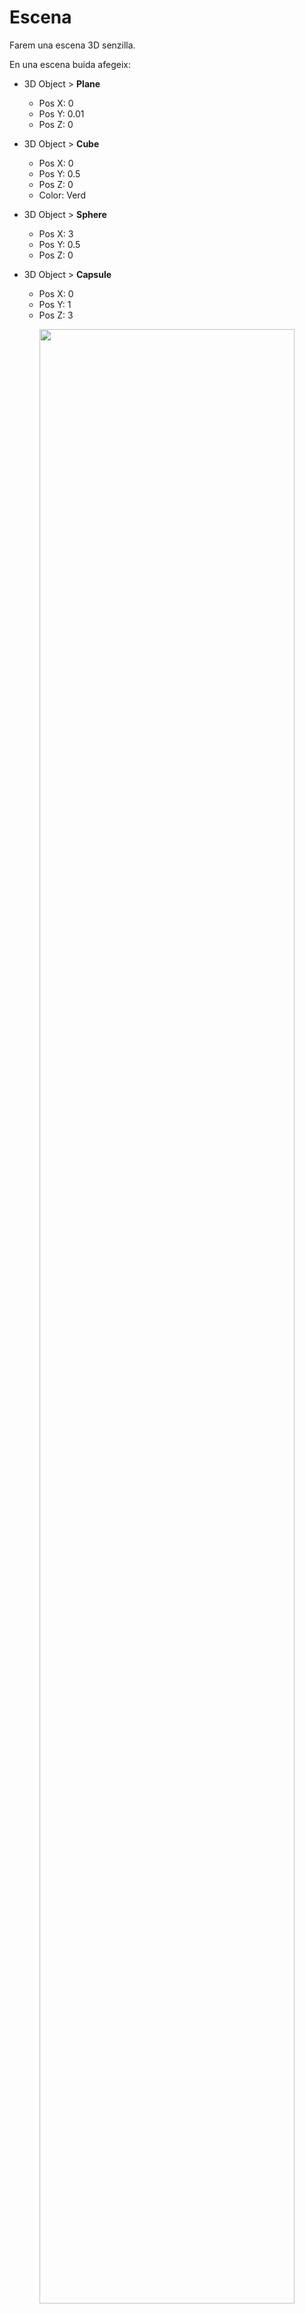 # Escena

Farem una escena 3D senzilla.

En una escena buida afegeix:

- 3D Object > **Plane**
    - Pos X: 0
    - Pos Y: 0.01
    - Pos Z: 0

- 3D Object > **Cube**
    - Pos X: 0
    - Pos Y: 0.5
    - Pos Z: 0
    - Color: Verd

- 3D Object > **Sphere**
    - Pos X: 3
    - Pos Y: 0.5
    - Pos Z: 0

- 3D Object > **Capsule**
    - Pos X: 0
    - Pos Y: 1
    - Pos Z: 3

<center>
<img src="./assets/escena-basic.png" style="width: 90%; max-width: 700px">
</center>
<br/>

Configura la **"Main Camera"** amb:
- Pos X: 0
- Pos Y: 4
- Pos Z: -10
- Rotation X: 14
- Rotation Y: 0
- Rotation Z: 0

<center>
<img src="./assets/escena-basiccamera.png" style="width: 90%; max-width: 700px">
</center>
<br/>

## Personatge

Descarrega, i afegeix al projecte els assets d'aquest paquet:

[Low Poly People by David Jalbert](https://assetstore.unity.com/packages/3d/characters/humanoids/low-poly-people-by-david-jalbert-274814)

**Nota**: Aquest paquet té una incompatibilitat amb els shaders i la **"Universal Pipeline Rendering"**

Comprova que els shaders no es veuen bé, navega als assets:

*Assets > DavidJalbert > LowPolyPeople > FBX > Materials*

Es veuen tots en lila, i per tant no són vàlids.

<center>
<img src="./assets/escena-shaderko.png" style="width: 90%; max-width: 700px">
</center>
<br/>

Per arreglar els shaders del paquet obre el menú:

*Window > Rendering > Render Pipeline Converter*

<center>
<img src="./assets/escena-menurpc.png" style="width: 90%; max-width: 400px">
</center>
<br/>

Escull totes les opcions i apreta **"Initialize and Convert"**:

<center>
<img src="./assets/escena-rpc.png" style="width: 90%; max-width: 400px">
</center>

Ja hi ha els materials arreglats:

<center>
<img src="./assets/escena-shaderok.png" style="width: 90%; max-width: 700px">
</center>
<br/>

Desplega la carpeta:

*Assets > DavidJalbert > LowPolyPeople > Prefabs*

Arrossega un dels personatges a l'escena i modifica els paràmetres del personatge:

Afegir el component *"Character Controller"*

- Nom: Player
- Pos X: -2
- Pos Y: 0
- Pos Z: -2
- Character Controller > Center Y: 1.1

<center>
<img src="./assets/escena-character.png" style="width: 90%; max-width: 700px">
</center>

## Scripts

Afegeix els següents scripts a la carpeta **"Scripts"**

**CameraController.cs**, assigna'l a la **"Main Camera"**:
```csharp
using UnityEngine;
using UnityEngine.InputSystem;

public class CameraController : MonoBehaviour
{
    public Transform pivot;

    [Header("Distance")]
    public float distance = 4f;
    public float minDistance = 2f, maxDistance = 25f;
    public float zoomSpeed = 10f; // unitats per notch

    [Header("Angles")]
    public float minPitch = 10f, maxPitch = 80f;

    [Header("Sensitivity (degrees per pixel)")]
    public float yawPerPixel = 0.25f;
    public float pitchPerPixel = 0.20f;

    [Header("Boost (while Alt/Option held)")]
    public float altBoost = 2.0f;

    private float yaw;
    private float pitch = 35f;

    // Input System actions
    private InputAction lookDelta;       // <Pointer>/delta
    private InputAction leftBtn;         // LMB
    private InputAction rightBtn;        // RMB
    private InputAction altModifier;     // LeftAlt / RightAlt

    // Estat d'entrada
    private bool _lmbHeld = false;
    private bool _rmbHeld = false;
    private bool _altHeld = false;
    private bool _isOrbiting = false;
    private bool _skipFirstDelta = false;

    // Handlers (no lambdes anònimes)
    private void OnLmbStarted(InputAction.CallbackContext ctx) { _lmbHeld = true;  TryBeginOrbit(); }
    private void OnLmbCanceled(InputAction.CallbackContext ctx){ _lmbHeld = false; TryEndOrbit(); }

    private void OnRmbStarted(InputAction.CallbackContext ctx) { _rmbHeld = true;  TryBeginOrbit(); }
    private void OnRmbCanceled(InputAction.CallbackContext ctx){ _rmbHeld = false; TryEndOrbit(); }

    private void OnAltStarted(InputAction.CallbackContext ctx) { _altHeld = true;  TryBeginOrbit(); }
    private void OnAltCanceled(InputAction.CallbackContext ctx){ _altHeld = false; TryEndOrbit(); }

    void OnEnable()
    {
        // Delta de pointer (evita salts en canvis de mode)
        lookDelta = new InputAction("LookDelta", type: InputActionType.Value);
        lookDelta.AddBinding("<Pointer>/delta");
        lookDelta.Enable();

        // LMB (per combinació amb Alt/Option)
        leftBtn = new InputAction("LMB", type: InputActionType.Button);
        leftBtn.AddBinding("<Mouse>/leftButton");
        leftBtn.started  += OnLmbStarted;
        leftBtn.canceled += OnLmbCanceled;
        leftBtn.Enable();

        // RMB (orbita directa)
        rightBtn = new InputAction("RMB", type: InputActionType.Button);
        rightBtn.AddBinding("<Mouse>/rightButton");
        rightBtn.started  += OnRmbStarted;
        rightBtn.canceled += OnRmbCanceled;
        rightBtn.Enable();

        // Alt/Option
        altModifier = new InputAction("Alt", type: InputActionType.Button);
        altModifier.AddBinding("<Keyboard>/leftAlt");
        altModifier.AddBinding("<Keyboard>/rightAlt");
        altModifier.started  += OnAltStarted;
        altModifier.canceled += OnAltCanceled;
        altModifier.Enable();

        Application.focusChanged += OnAppFocusChanged;
    }

    void OnDisable()
    {
        if (lookDelta != null) lookDelta.Disable();

        if (leftBtn != null)  { leftBtn.started  -= OnLmbStarted;  leftBtn.canceled  -= OnLmbCanceled;  leftBtn.Disable(); }
        if (rightBtn != null) { rightBtn.started -= OnRmbStarted;   rightBtn.canceled -= OnRmbCanceled; rightBtn.Disable(); }
        if (altModifier != null){ altModifier.started -= OnAltStarted; altModifier.canceled -= OnAltCanceled; altModifier.Disable(); }

        Application.focusChanged -= OnAppFocusChanged;
        EndOrbitImmediate();
    }

    private void OnAppFocusChanged(bool hasFocus)
    {
        if (!hasFocus) EndOrbitImmediate();
    }

    void Start()
    {
        if (!pivot)
        {
            var go = new GameObject("Pivot");
            pivot = go.transform;
            pivot.position = Vector3.zero;
        }

        Vector3 dir = (transform.position - pivot.position).normalized;
        pitch = Mathf.Asin(Mathf.Clamp(dir.y, -0.999f, 0.999f)) * Mathf.Rad2Deg;
        yaw   = Mathf.Atan2(dir.x, dir.z) * Mathf.Rad2Deg;
    }

    void Update()
    {
        if (_isOrbiting)
        {
            Vector2 d = lookDelta.ReadValue<Vector2>();
            if (_skipFirstDelta) { d = Vector2.zero; _skipFirstDelta = false; }

            float boost = _altHeld ? altBoost : 1f;
            yaw   += d.x * yawPerPixel   * boost;
            pitch -= d.y * pitchPerPixel * boost;
            pitch = Mathf.Clamp(pitch, minPitch, maxPitch);
        }

        // Zoom
        if (Mouse.current != null)
        {
            float scrollY = Mouse.current.scroll.ReadValue().y;
            if (Mathf.Abs(scrollY) > 0.01f)
            {
                distance -= scrollY * (zoomSpeed * 0.01f);
                distance = Mathf.Clamp(distance, minDistance, maxDistance);
            }
        }
    }

    void LateUpdate()
    {
        if (!pivot) return;

        Quaternion rot = Quaternion.Euler(pitch, yaw, 0f);
        Vector3 pos = pivot.position + rot * new Vector3(0f, 0f, -distance);
        transform.SetPositionAndRotation(pos, rot);
    }

    public void SetPivot(Transform newPivot) => pivot = newPivot;

    // Condició d'òrbita: RMB || (Alt && LMB)
    private bool OrbitCondition() => _rmbHeld || (_altHeld && _lmbHeld);

    private void TryBeginOrbit()
    {
        if (_isOrbiting) return;
        if (OrbitCondition())
        {
            _isOrbiting = true;
            _skipFirstDelta = true;
            Cursor.lockState = CursorLockMode.Locked;
            Cursor.visible = false;
        }
    }

    private void TryEndOrbit()
    {
        if (!_isOrbiting) return;
        if (!OrbitCondition())
        {
            EndOrbitImmediate();
        }
    }

    private void EndOrbitImmediate()
    {
        _isOrbiting = false;
        _skipFirstDelta = false;
        Cursor.lockState = CursorLockMode.None;
        Cursor.visible = true;
    }
}
```

**PlayerMove.cs**, assigna'l al **"Player"**:
```csharp
using UnityEngine;
using UnityEngine.InputSystem;

[RequireComponent(typeof(CharacterController))]
public class PlayerMove : MonoBehaviour
{
    [Header("Movement")]
    public float moveSpeed = 1.6f;
    public float turnSpeed = 720f;   // graus/segon
    public float gravity = -9.81f;
    public float inputDeadzone = 0.05f;

    [Header("Camera (opcional)")]
    public Transform cameraTransform;     // si és null, usarà Camera.main

    private CharacterController cc;
    private float verticalVel;

    // New Input System
    private InputAction moveAction;

    void OnEnable()
    {
        // Defineix WASD + Fletxes + Stick esquerre
        moveAction = new InputAction("Move", type: InputActionType.Value);
        moveAction.AddCompositeBinding("2DVector")
            .With("Up", "<Keyboard>/w").With("Up", "<Keyboard>/upArrow")
            .With("Down", "<Keyboard>/s").With("Down", "<Keyboard>/downArrow")
            .With("Left", "<Keyboard>/a").With("Left", "<Keyboard>/leftArrow")
            .With("Right", "<Keyboard>/d").With("Right", "<Keyboard>/rightArrow");
        moveAction.AddBinding("<Gamepad>/leftStick");
        moveAction.Enable();
    }

    void OnDisable()
    {
        moveAction?.Disable();
    }

    void Awake()
    {
        cc = GetComponent<CharacterController>();
    }

    void Start()
    {
        // Assegura un transform de càmera
        if (!cameraTransform && Camera.main) cameraTransform = Camera.main.transform;

        // Si tens CameraController a l'escena, fes que orbiti el player
        var orbit = FindFirstObjectByType<CameraController>(); // <-- substitució
        if (orbit != null) orbit.SetPivot(transform);
    }

    void Update()
    {
        if (!cameraTransform && Camera.main) cameraTransform = Camera.main.transform;

        // Input
        Vector2 mv = moveAction.ReadValue<Vector2>();
        if (mv.magnitude < inputDeadzone) mv = Vector2.zero;

        // Direccions CÀMERA → mapeig WASD relatiu al punt de vista
        Vector3 camFwd = cameraTransform ? cameraTransform.forward : Vector3.forward;
        Vector3 camRight = cameraTransform ? cameraTransform.right : Vector3.right;
        camFwd.y = 0f; camRight.y = 0f;
        camFwd.Normalize(); camRight.Normalize();

        // Vector de moviment al pla XZ relatiu a càmera
        Vector3 moveDir = (camFwd * mv.y + camRight * mv.x);
        if (moveDir.sqrMagnitude > 1e-6f) moveDir.Normalize();

        // Gravetat bàsica i "enganxar" a terra
        if (cc.isGrounded && verticalVel < 0f) verticalVel = -1f;
        else verticalVel += gravity * Time.deltaTime;

        // Aplicar moviment
        Vector3 velocity = moveDir * moveSpeed + Vector3.up * verticalVel;
        cc.Move(velocity * Time.deltaTime);

        // ROTACIÓ només sobre Y cap a la direcció de cursa (estil Mario)
        if (moveDir.sqrMagnitude > 1e-6f)
        {
            Quaternion target = Quaternion.LookRotation(moveDir, Vector3.up);
            transform.rotation = Quaternion.RotateTowards(
                transform.rotation, target, turnSpeed * Time.deltaTime
            );
        }
    }
}
```

**PlayerAnimation.cs**, assigna'l al **"Player"**:
```csharp
using UnityEngine;
using UnityEngine.Playables;
using UnityEngine.Animations;

[RequireComponent(typeof(CharacterController))]
[RequireComponent(typeof(Animator))]
public class PlayerAnimation : MonoBehaviour
{
    [Header("Clips")]
    public AnimationClip idleClip;
    public AnimationClip walkClip;

    [Header("Config")]
    public float walkSpeed = 1.2f;   // velocitat a partir de la qual és 100% walk

    private CharacterController cc;
    private Animator animator;
    private PlayableGraph graph;
    private AnimationMixerPlayable mixer;

    void OnEnable()
    {
        cc = GetComponent<CharacterController>();
        animator = GetComponent<Animator>();

        graph = PlayableGraph.Create("PlayerAnimGraph");
        var output = AnimationPlayableOutput.Create(graph, "AnimOutput", animator);

        mixer = AnimationMixerPlayable.Create(graph, 2, true);

        var idlePlayable = AnimationClipPlayable.Create(graph, idleClip);
        var walkPlayable = AnimationClipPlayable.Create(graph, walkClip);

        graph.Connect(idlePlayable, 0, mixer, 0);
        graph.Connect(walkPlayable, 0, mixer, 1);

        mixer.SetInputWeight(0, 1f); // idle
        mixer.SetInputWeight(1, 0f); // walk

        output.SetSourcePlayable(mixer);
        graph.Play();
    }

    void OnDisable()
    {
        if (graph.IsValid()) graph.Destroy();
    }

    void Update()
    {
        Vector3 v = cc.velocity;
        float speed = new Vector2(v.x, v.z).magnitude;

        // t: 0 = idle, 1 = walk
        float t = Mathf.InverseLerp(0f, walkSpeed, speed);
        mixer.SetInputWeight(0, 1f - t);
        mixer.SetInputWeight(1, t);
    }
}
```

Desplega la carpeta d'animacions del player:

*Assets > DavidJalbert > LowPolyPeople > Prefabs > Animations*

Arrossega les següents animacions, cap els camps *"Clip"* de l'script **"PlayerAnimation"**:

- **Normal Idle** cap a **Idle Clip**
- **Normal Walk** cap a **Walk Clip**

<center>
<img src="./assets/escena-characteranims.png" style="width: 90%; max-width: 700px">
</center>

Selecciona la càmera i arrossega l'objecte **"Player"** a la variable **"Pivot"** de l'script de la càmera.

<center>
<img src="./assets/escena-pivotdrag.png" style="width: 90%; max-width: 700px">
</center>